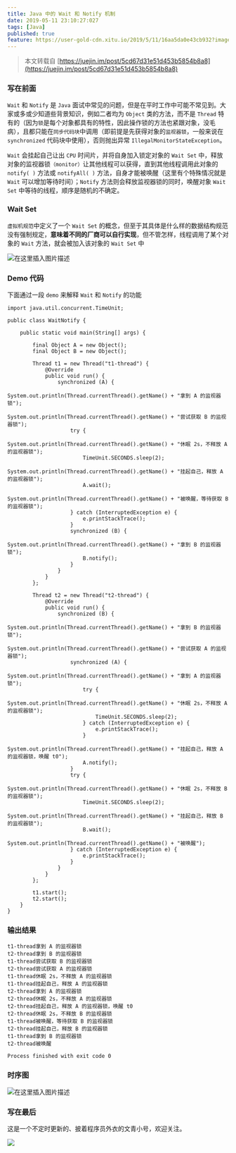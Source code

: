 ```yaml
---
title: Java 中的 Wait 和 Notify 机制
date: 2019-05-11 23:10:27:027
tags: [Java] 
published: true
feature: https://user-gold-cdn.xitu.io/2019/5/11/16aa5da0e43cb932?imageView2/0/w/1280/h/960/ignore-error/1
---
```

> 本文转载自 [https://juejin.im/post/5cd67d31e51d453b5854b8a8](https://juejin.im/post/5cd67d31e51d453b5854b8a8) 

### 写在前面

`Wait` 和 `Notify` 是 `Java` 面试中常见的问题，但是在平时工作中可能不常见到。大家或多或少知道些背景知识，例如二者均为 `Object` 类的方法，而不是 `Thread` 特有的（因为`锁`是每个对象都具有的特性，因此操作锁的方法也紧跟对象，没毛病），且都只能在`同步代码块`中调用（即前提是先获得对象的`监视器锁`，一般来说在 `synchronized` 代码块中使用），否则抛出异常 `IllegalMonitorStateException`。

`Wait` 会挂起自己让出 `CPU` 时间片，并将自身加入锁定对象的 `Wait Set` 中，释放对象的监视器锁`（monitor）`让其他线程可以获得，直到其他线程调用此对象的 `notify( )` 方法或 `notifyAll( )` 方法，自身才能被唤醒（这里有个特殊情况就是 `Wait` 可以增加等待时间）；`Notify` 方法则会释放监视器锁的同时，唤醒对象 `Wait Set` 中等待的线程，顺序是随机的不确定。

### Wait Set

`虚拟机规范`中定义了一个 `Wait Set` 的概念，但至于其具体是什么样的数据结构规范没有强制规定，**意味着不同的厂商可以自行实现**，但不管怎样，线程调用了某个对象的 `Wait` 方法，就会被加入该对象的 `Wait Set` 中

![在这里插入图片描述](https://user-gold-cdn.xitu.io/2019/5/11/16aa5da0e43cb932?imageView2/0/w/1280/h/960/ignore-error/1)

### Demo 代码

下面通过一段 `demo` 来解释 `Wait` 和 `Notify` 的功能
```
import java.util.concurrent.TimeUnit;

public class WaitNotify {

    public static void main(String[] args) {

        final Object A = new Object();
        final Object B = new Object();

        Thread t1 = new Thread("t1-thread") {
            @Override
            public void run() {
                synchronized (A) {
                    System.out.println(Thread.currentThread().getName() + "拿到 A 的监视器锁");
                    System.out.println(Thread.currentThread().getName() + "尝试获取 B 的监视器锁");
                    try {
                        System.out.println(Thread.currentThread().getName() + "休眠 2s，不释放 A 的监视器锁");
                        TimeUnit.SECONDS.sleep(2);
                        System.out.println(Thread.currentThread().getName() + "挂起自己，释放 A 的监视器锁");
                        A.wait();
                        System.out.println(Thread.currentThread().getName() + "被唤醒，等待获取 B 的监视器锁");
                    } catch (InterruptedException e) {
                        e.printStackTrace();
                    }
                    synchronized (B) {
                        System.out.println(Thread.currentThread().getName() + "拿到 B 的监视器锁");
                        B.notify();
                    }
                }
            }
        };

        Thread t2 = new Thread("t2-thread") {
            @Override
            public void run() {
                synchronized (B) {
                    System.out.println(Thread.currentThread().getName() + "拿到 B 的监视器锁");
                    System.out.println(Thread.currentThread().getName() + "尝试获取 A 的监视器锁");
                    synchronized (A) {
                        System.out.println(Thread.currentThread().getName() + "拿到 A 的监视器锁");
                        try {
                            System.out.println(Thread.currentThread().getName() + "休眠 2s，不释放 A 的监视器锁");
                            TimeUnit.SECONDS.sleep(2);
                        } catch (InterruptedException e) {
                            e.printStackTrace();
                        }
                        System.out.println(Thread.currentThread().getName() + "挂起自己，释放 A 的监视器锁，唤醒 t0");
                        A.notify();
                    }
                    try {
                        System.out.println(Thread.currentThread().getName() + "休眠 2s，不释放 B 的监视器锁");
                        TimeUnit.SECONDS.sleep(2);
                        System.out.println(Thread.currentThread().getName() + "挂起自己，释放 B 的监视器锁");
                        B.wait();
                        System.out.println(Thread.currentThread().getName() + "被唤醒");
                    } catch (InterruptedException e) {
                        e.printStackTrace();
                    }
                }
            }
        };

        t1.start();
        t2.start();
    }
}
```

### 输出结果

```
t1-thread拿到 A 的监视器锁
t2-thread拿到 B 的监视器锁
t1-thread尝试获取 B 的监视器锁
t2-thread尝试获取 A 的监视器锁
t1-thread休眠 2s，不释放 A 的监视器锁
t1-thread挂起自己，释放 A 的监视器锁
t2-thread拿到 A 的监视器锁
t2-thread休眠 2s，不释放 A 的监视器锁
t2-thread挂起自己，释放 A 的监视器锁，唤醒 t0
t2-thread休眠 2s，不释放 B 的监视器锁
t1-thread被唤醒，等待获取 B 的监视器锁
t2-thread挂起自己，释放 B 的监视器锁
t1-thread拿到 B 的监视器锁
t2-thread被唤醒

Process finished with exit code 0
```

### 时序图

![在这里插入图片描述](https://user-gold-cdn.xitu.io/2019/5/11/16aa5da0e439ccdb?imageView2/0/w/1280/h/960/ignore-error/1)

### 写在最后

这是一个不定时更新的、披着程序员外衣的文青小号，欢迎关注。

![](https://user-gold-cdn.xitu.io/2019/5/2/16a78675262bc604?imageView2/0/w/1280/h/960/ignore-error/1)

